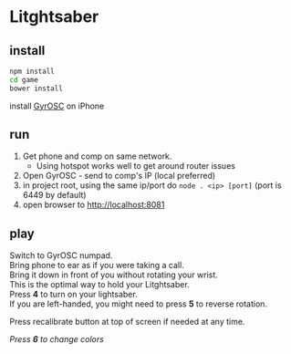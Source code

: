 # Litghtsaber

## install

```sh
npm install
cd game
bower install
```
install [GyrOSC](https://itunes.apple.com/us/app/gyrosc/id418751595?mt=8) on iPhone

## run

1. Get phone and comp on same network. 
    * Using hotspot works well to get around router issues
2. Open GyrOSC - send to comp's IP (local preferred)
3. in project root, using the same ip/port do `node . <ip> [port]` (port is 6449 by default)
4. open browser to [http://localhost:8081](http://localhost:8081)

## play

Switch to GyrOSC numpad.  
Bring phone to ear as if you were taking a call.  
Bring it down in front of you without rotating your wrist.  
This is the optimal way to hold your Litghtsaber.  
Press **4** to turn on your lightsaber.  
If you are left-handed, you might need to press **5** to reverse rotation.

Press recalibrate button at top of screen if needed at any time.

*Press **6** to change colors*